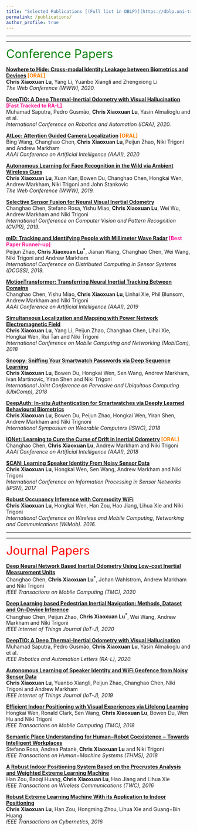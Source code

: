 ```yaml
---
title: "Selected Publications [(Full list in DBLP)](https://dblp.uni-trier.de/pers/hd/l/Lu_0001:Xiaoxuan)"
permalink: /publications/
author_profile: true
---
```


---
---

<font size="6" color="green">Conference Papers</font>
<br/> 

<b>[Nowhere to Hide: Cross-modal Identity Leakage between Biometrics and Devices](https://christopherlu.github.io/publications/www20_nowhere) <font color="#FF7F00">[ORAL]</font> </b><br>
<b>Chris Xiaoxuan Lu</b>‚ Yang Li, Yuanbo Xiangli and Zhengxiong Li <br>
<i> The Web Conference (WWW), 2020. </i>

<b>[DeepTIO: A Deep Thermal-Inertial Odometry with Visual Hallucination](https://christopherlu.github.io/publications/ral20_deeptio) <font color="#FF1493">[Fast Tracked to RA-L]</font> </b> <br>
Muhamad Saputra, Pedro Gusmão, <b>Chris Xiaoxuan Lu</b>‚ Yasin Almalioglu and et al. <br>
<i> International Conference on Robotics and Automation (ICRA), 2020. </i>

<b>[AtLoc: Attention Guided Camera Localization](https://christopherlu.github.io/publications/atloc) <font color="#FF7F00">[ORAL]</font> </b><br>
Bing Wang, Changhao Chen, <b>Chris Xiaoxuan Lu</b>‚ Peijun Zhao, Niki Trigoni and Andrew Markham <br>
<i> AAAI Conference on Artificial Intelligence (AAAI), 2020 </i>

<b>[Autonomous Learning for Face Recognition in the Wild via Ambient Wireless Cues](https://christopherlu.github.io/publications/autotune) </b> <br>
<b>Chris Xiaoxuan Lu</b>‚ Xuan Kan‚ Bowen Du‚ Changhao Chen‚ Hongkai Wen‚ Andrew Markham‚ Niki Trigoni and John Stankovic <br>
<i> The Web Conference (WWW), 2019. </i>

<b>[Selective Sensor Fusion for Neural Visual Inertial Odometry](https://christopherlu.github.io/publications/selection) </b> <br>
Changhao Chen‚ Stefano Rosa‚ Yishu Miao‚ <b>Chris Xiaoxuan Lu</b>‚ Wei Wu, Andrew Markham and Niki Trigoni <br>
<i> International Conference on Computer Vision and Pattern Recognition (CVPR), 2019. </i>

<b>[mID: Tracking and Identifying People with Millimeter Wave Radar](https://christopherlu.github.io/publications/mid1) <font color="#FF1493">[Best Paper Runner-up]</font>  </b> <br>
Peijun Zhao, <b>Chris Xiaoxuan Lu<sup>&#42;</sup></b>‚ Jianan Wang, Changhao Chen, Wei Wang, Niki Trigoni and Andrew Markham <br>
<i> International Conference on Distributed Computing in Sensor Systems (DCOSS), 2019. </i>

<b>[MotionTransformer: Transferring Neural Inertial Tracking Between Domains](https://christopherlu.github.io/publications/motiontransformer)</b> <br>
Changhao Chen‚ Yishu Miao‚ <b>Chris Xiaoxuan Lu</b>‚ Linhai Xie‚ Phil Blunsom‚ Andrew Markham and Niki Trigoni <br>
<i> AAAI Conference on Artificial Intelligence (AAAI), 2019 </i>

<b>[Simultaneous Localization and Mapping with Power Network Electromagnetic Field](https://christopherlu.github.io/publications/emrslam)</b> <br>
<b>Chris Xiaoxuan Lu</b>, Yang Li, Peijun Zhao, Changhao Chen, Lihai Xie, Hongkai Wen, Rui Tan and Niki Trigoni <br>
<i> International Conference on Mobile Computing and Networking (MobiCom), 2018 </i>

<b>[Snoopy: Sniffing Your Smartwatch Passwords via Deep Sequence Learning](https://christopherlu.github.io/publications/snoopy)</b> <br>
<b>Chris Xiaoxuan Lu</b>, Bowen Du, Hongkai Wen, Sen Wang, Andrew Markham, Ivan Martinovic, Yiran Shen and Niki Trigoni <br>
<i> International Joint Conference on Pervasive and Ubiquitous Computing (UbiComp), 2018 </i>

<b>[DeepAuth: In-situ Authentication for Smartwatches via Deeply Learned Behavioural Biometrics](https://christopherlu.github.io/publications/deepauth)</b> <br>
<b>Chris Xiaoxuan Lu</b>, Bowen Du‚ Peijun Zhao‚ Hongkai Wen‚ Yiran Shen‚ Andrew Markham and Niki Trignoni <br>
<i> International Symposium on Wearable Computers (ISWC), 2018 </i>

<b>[IONet: Learning to Cure the Curse of Drift in Inertial Odometry](https://christopherlu.github.io/publications/ionet) <font color="#FF7F00">[ORAL]</font> </b><br>
Changhao Chen‚ <b>Chris Xiaoxuan Lu</b>‚ Andrew Markham and Niki Trigoni <br>
<i> AAAI Conference on Artificial Intelligence (AAAI), 2018 </i>

<b>[SCAN: Learning Speaker Identity From Noisy Sensor Data](https://christopherlu.github.io/publications/scan)</b> <br>
<b>Chris Xiaoxuan Lu</b>, Hongkai Wen, Sen Wang, Andrew Markham and Niki Trigoni <br>
<i> International Conference on Information Processing in Sensor Networks (IPSN), 2017 </i>

<b>[Robust Occupancy Inference with Commodity WiFi](https://christopherlu.github.io/publications/wipin)</b> <br>
<b>Chris Xiaoxuan Lu</b>‚ Hongkai Wen‚ Han Zou‚ Hao Jiang‚ Lihua Xie and Niki Trigoni <br>
<i> International Conference on Wireless and Mobile Computing‚ Networking and Communications (WiMob). 2016. </i>

---
---

<font size="6" color="red">Journal Papers</font>
<br/> 

<b>[Deep Neural Network Based Inertial Odometry Using Low-cost Inertial Measurement Units](https://christopherlu.github.io/publications/tmc20-ionet)</b> <br>
Changhao Chen, <b>Chris Xiaoxuan Lu<sup>&#42;</sup></b>‚ Johan Wahlstrom, Andrew Markham and Niki Trigoni <br>
<i> IEEE Transactions on Mobile Computing (TMC), 2020 </i>

<b>[ Deep Learning based Pedestrian Inertial Navigation: Methods, Dataset and On-Device Inference](https://christopherlu.github.io/404)</b><br>
Changhao Chen, Peijun Zhao, <b>Chris Xiaoxuan Lu<sup>&#42;</sup></b>‚ Wei Wang, Andrew Markham and Niki Trigoni <br>
<i> IEEE Internet of Things Journal (IoT-J), 2020 </i>

<b>[DeepTIO: A Deep Thermal-Inertial Odometry with Visual Hallucination](https://christopherlu.github.io/publications/ral20_deeptio) </b> <br>
Muhamad Saputra, Pedro Gusmão, <b>Chris Xiaoxuan Lu</b>‚ Yasin Almalioglu and et al. <br>
<i> IEEE Robotics and Automation Letters (RA-L), 2020. </i>

<b>[Autonomous Learning of Speaker Identity and WiFi Geofence from Noisy Sensor Data](https://christopherlu.github.io/publications/iot-j19)</b> <br>
<b>Chris Xiaoxuan Lu</b>‚ Yuanbo Xiangli‚ Peijun Zhao‚ Changhao Chen‚ Niki Trigoni and Andrew Markham <br>
<i> IEEE Internet of Things Journal (IoT-J), 2019 </i>

<b>[Efficient Indoor Positioning with Visual Experiences via Lifelong Learning](https://christopherlu.github.io/publications/tmc18)</b> <br>
Hongkai Wen‚ Ronald Clark‚ Sen Wang‚ <b>Chris Xiaoxuan Lu</b>‚ Bowen Du‚ Wen Hu and Niki Trigoni <br>
<i> IEEE Transactions on Mobile Computing (TMC), 2018 </i>

<b>[Semantic Place Understanding for Human−Robot Coexistence − Towards Intelligent Workplaces](https://christopherlu.github.io/publications/thms18)</b> <br>
Stefano Rosa‚ Andrea Patanè‚ <b>Chris Xiaoxuan Lu</b> and Niki Trigoni <br>
<i> IEEE Transactions on Human−Machine Systems (THMS), 2018 </i>

<b>[A Robust Indoor Positioning System Based on the Procrustes Analysis and Weighted Extreme Learning Machine](https://christopherlu.github.io/publications/twc16)</b> <br>
Han Zou‚ Baoqi Huang‚ <b>Chris Xiaoxuan Lu</b>‚ Hao Jiang and Lihua Xie <br>
<i> IEEE Transactions on Wireless Communications (TWC), 2016 </i>

<b>[Robust Extreme Learning Machine With its Application to Indoor Positioning](https://christopherlu.github.io/publications/tc16)</b> <br>
<b>Chris Xiaoxuan Lu</b>, Han Zou‚ Hongming Zhou‚ Lihua Xie and Guang−Bin Huang<br>
<i> IEEE Transactions on Cybernetics, 2016 </i>




